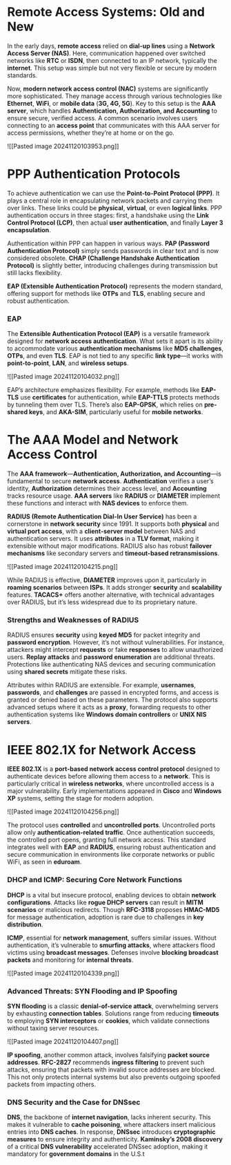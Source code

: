# Remote Access Systems: Old and New

In the early days, **remote access** relied on **dial-up lines** using a **Network Access Server (NAS)**. Here, communication happened over switched networks like **RTC** or **ISDN**, then connected to an IP network, typically the **internet**. This setup was simple but not very flexible or secure by modern standards.

Now, **modern network access control (NAC)** systems are significantly more sophisticated. They manage access through various technologies like **Ethernet**, **WiFi**, or **mobile data** (**3G, 4G, 5G**). Key to this setup is the **AAA server**, which handles **Authentication, Authorization, and Accounting** to ensure secure, verified access. A common scenario involves users connecting to an **access point** that communicates with this AAA server for access permissions, whether they’re at home or on the go.

![[Pasted image 20241120103953.png]]

# PPP Authentication Protocols

To achieve authentication we can use the **Point-to-Point Protocol (PPP)**. It plays a central role in encapsulating network packets and carrying them over links. These links could be **physical**, **virtual**, or even **logical links**. PPP authentication occurs in three stages: first, a handshake using the **Link Control Protocol (LCP)**, then actual **user authentication**, and finally **Layer 3 encapsulation**.

Authentication within PPP can happen in various ways. **PAP (Password Authentication Protocol)** simply sends passwords in clear text and is now considered obsolete. **CHAP (Challenge Handshake Authentication Protocol)** is slightly better, introducing challenges during transmission but still lacks flexibility. 

**EAP (Extensible Authentication Protocol)** represents the modern standard, offering support for methods like **OTPs** and **TLS**, enabling secure and robust authentication.

### EAP

The **Extensible Authentication Protocol (EAP)** is a versatile framework designed for **network access authentication**. What sets it apart is its ability to accommodate various **authentication mechanisms** like **MD5 challenges**, **OTPs**, and even **TLS**. EAP is not tied to any specific **link type**—it works with **point-to-point**, **LAN**, and **wireless setups**.

![[Pasted image 20241120104032.png]]

EAP’s architecture emphasizes flexibility. For example, methods like **EAP-TLS** use **certificates** for authentication, while **EAP-TTLS** protects methods by tunneling them over TLS. There’s also **EAP-GPSK**, which relies on **pre-shared keys**, and **AKA-SIM**, particularly useful for **mobile networks**.

# The AAA Model and Network Access Control

The **AAA framework**—**Authentication, Authorization, and Accounting**—is fundamental to secure **network access**. **Authentication** verifies a user’s identity, **Authorization** determines their access level, and **Accounting** tracks resource usage. **AAA servers** like **RADIUS** or **DIAMETER** implement these functions and interact with **NAS devices** to enforce them.

**RADIUS (Remote Authentication Dial-In User Service)** has been a cornerstone in **network security** since 1991. It supports both **physical** and **virtual port access**, with a **client-server model** between NAS and authentication servers. It uses **attributes** in a **TLV format**, making it extensible without major modifications. RADIUS also has robust **failover mechanisms** like secondary servers and **timeout-based retransmissions**.

![[Pasted image 20241120104215.png]]

While RADIUS is effective, **DIAMETER** improves upon it, particularly in **roaming scenarios** between **ISPs**. It adds stronger **security** and **scalability** features. **TACACS+** offers another alternative, with technical advantages over RADIUS, but it’s less widespread due to its proprietary nature.

### Strengths and Weaknesses of RADIUS

RADIUS ensures **security** using **keyed MD5** for packet integrity and **password encryption**. However, it’s not without vulnerabilities. For instance, attackers might intercept **requests** or fake **responses** to allow unauthorized users. **Replay attacks** and **password enumeration** are additional threats. Protections like authenticating NAS devices and securing communication using **shared secrets** mitigate these risks.

Attributes within RADIUS are extensible. For example, **usernames**, **passwords**, and **challenges** are passed in encrypted forms, and access is granted or denied based on these parameters. The protocol also supports advanced setups where it acts as a **proxy**, forwarding requests to other authentication systems like **Windows domain controllers** or **UNIX NIS servers**.

# IEEE 802.1X for Network Access

**IEEE 802.1X** is a **port-based network access control protocol** designed to authenticate devices before allowing them access to a **network**. This is particularly critical in **wireless networks**, where uncontrolled access is a major vulnerability. Early implementations appeared in **Cisco** and **Windows XP** systems, setting the stage for modern adoption.

![[Pasted image 20241120104256.png]]

The protocol uses **controlled** and **uncontrolled ports**. Uncontrolled ports allow only **authentication-related traffic**. Once authentication succeeds, the controlled port opens, granting full network access. This standard integrates well with **EAP** and **RADIUS**, ensuring robust authentication and secure communication in environments like corporate networks or public WiFi, as seen in **eduroam**.

### DHCP and ICMP: Securing Core Network Functions

**DHCP** is a vital but insecure protocol, enabling devices to obtain **network configurations**. Attacks like **rogue DHCP servers** can result in **MITM scenarios** or malicious redirects. Though **RFC-3118** proposes **HMAC-MD5** for message authentication, adoption is rare due to challenges in **key distribution**.

**ICMP**, essential for **network management**, suffers similar issues. Without authentication, it’s vulnerable to **smurfing attacks**, where attackers flood victims using **broadcast messages**. Defenses involve **blocking broadcast packets** and monitoring for **internal threats**.

![[Pasted image 20241120104339.png]]

### Advanced Threats: SYN Flooding and IP Spoofing

**SYN flooding** is a classic **denial-of-service attack**, overwhelming servers by exhausting **connection tables**. Solutions range from reducing **timeouts** to employing **SYN interceptors** or **cookies**, which validate connections without taxing server resources.

![[Pasted image 20241120104407.png]]

**IP spoofing**, another common attack, involves falsifying **packet source addresses**. **RFC-2827** recommends **ingress filtering** to prevent such attacks, ensuring that packets with invalid source addresses are blocked. This not only protects internal systems but also prevents outgoing spoofed packets from impacting others.

### DNS Security and the Case for DNSsec

**DNS**, the backbone of **internet navigation**, lacks inherent security. This makes it vulnerable to **cache poisoning**, where attackers insert malicious entries into **DNS caches**. In response, **DNSsec** introduces **cryptographic measures** to ensure integrity and authenticity. **Kaminsky’s 2008 discovery** of a critical **DNS vulnerability** accelerated DNSsec adoption, making it mandatory for **government domains** in the U.S.t